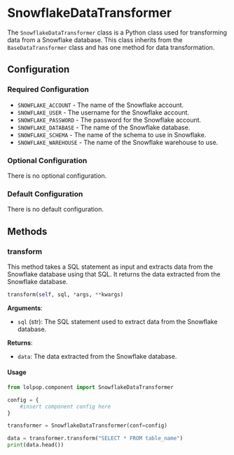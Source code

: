 # SnowflakeDataTransformer 

The `SnowflakeDataTransformer` class is a Python class used for transforming data from a Snowflake database. This class inherits from the `BaseDataTransformer` class and has one method for data transformation.

## Configuration

### Required Configuration

- `SNOWFLAKE_ACCOUNT` - The name of the Snowflake account.
- `SNOWFLAKE_USER` - The username for the Snowflake account.
- `SNOWFLAKE_PASSWORD` - The password for the Snowflake account.
- `SNOWFLAKE_DATABASE` - The name of the Snowflake database.
- `SNOWFLAKE_SCHEMA` - The name of the schema to use in Snowflake.
- `SNOWFLAKE_WAREHOUSE` - The name of the Snowflake warehouse to use.

### Optional Configuration 

There is no optional configuration. 

### Default Configuration 
There is no default configuration. 
## Methods


### transform
This method takes a SQL statement as input and extracts data from the Snowflake database using that SQL. It returns the data extracted from the Snowflake database.

```python 
transform(self, sql, *args, **kwargs)
```



**Arguments**: 

* `sql` (str): The SQL statement used to extract data from the Snowflake database.


**Returns**: 

* `data`: The data extracted from the Snowflake database.

#### Usage

```python
from lolpop.component import SnowflakeDataTransformer 

config = {
    #insert component config here 
}

transformer = SnowflakeDataTransformer(conf=config)

data = transformer.transform("SELECT * FROM table_name")
print(data.head())
```
